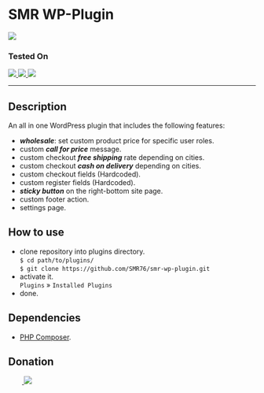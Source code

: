 
# SMR WP-Plugin
<img src="https://img.shields.io/badge/version-1.1.0-37c248"><br>

### Tested On

<a href="https://www.php.net/releases/v7_4_0.php">
    <img src="https://img.shields.io/badge/PHP-v5.3.0-777BB4?logo=PHP&logoColor=white">
</a>
<a href="https://wordpress.org/download/releases/">
    <img src="https://img.shields.io/badge/Wordpress-v7.4.0-0073aa?logo=wordpress">
</a>
<a href="https://developer.woocommerce.com/releases/">
    <img src="https://img.shields.io/badge/WooComerce-v5.3.0-96588A?logo=WooCommerce&logoColor=white">
</a>

---

## Description 

An all in one WordPress plugin that includes the following features: 

- ***wholesale***: set custom product price for specific user roles.
- custom ***call for price*** message.
- custom checkout ***free shipping*** rate depending on cities.
- custom checkout ***cash on delivery*** depending on cities.
- custom checkout fields (Hardcoded).
- custom register fields (Hardcoded).
- ***sticky button*** on the right-bottom site page.
- custom footer action.
- settings page.

## How to use
- clone repository into plugins directory.<br>
    `$ cd path/to/plugins/`<br>
    `$ git clone https://github.com/SMR76/smr-wp-plugin.git`
- activate it.<br>
    `Plugins` &raquo; `Installed Plugins`
- done.

## Dependencies
- [PHP Composer](https://getcomposer.org/download/).

## Donation

&emsp;&emsp;<a href="https://www.blockchain.com/bch/address/bitcoincash:qrnwtxsk79kv6mt2hv8zdxy3phkqpkmcxgjzqktwa3">
    <img src="https://img.shields.io/badge/BCH-Donate-f0992e?logo=BitcoinCash&logoColor=f0992e">
</a>
